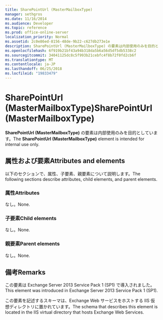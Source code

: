 ```yaml
---
title: SharePointUrl (MasterMailboxType)
manager: sethgros
ms.date: 11/16/2014
ms.audience: Developer
ms.topic: reference
ms.prod: office-online-server
localization_priority: Normal
ms.assetid: 2c0e86ed-8156-48de-9b22-c627db273e1e
description: SharePointUrl (MasterMailboxType) の要素は内部使用のみを目的としています。
ms.openlocfilehash: 6f919b21bf43a94b318da5b6a56d5df5db5338c2
ms.sourcegitcommit: 34041125dc8c5f993b21cebfc4f8b72f0fd2cb6f
ms.translationtype: MT
ms.contentlocale: ja-JP
ms.lasthandoff: 06/25/2018
ms.locfileid: "19833479"
---
```

# <a name="sharepointurl-mastermailboxtype"></a><span data-ttu-id="e175d-103">SharePointUrl (MasterMailboxType)</span><span class="sxs-lookup"><span data-stu-id="e175d-103">SharePointUrl (MasterMailboxType)</span></span>

<span data-ttu-id="e175d-104">**SharePointUrl (MasterMailboxType)** の要素は内部使用のみを目的としています。</span><span class="sxs-lookup"><span data-stu-id="e175d-104">The **SharePointUrl (MasterMailboxType)** element is intended for internal use only.</span></span> 

## <a name="attributes-and-elements"></a><span data-ttu-id="e175d-105">属性および要素</span><span class="sxs-lookup"><span data-stu-id="e175d-105">Attributes and elements</span></span>

<span data-ttu-id="e175d-106">以下のセクションで、属性、子要素、親要素について説明します。</span><span class="sxs-lookup"><span data-stu-id="e175d-106">The following sections describe attributes, child elements, and parent elements.</span></span>
  
### <a name="attributes"></a><span data-ttu-id="e175d-107">属性</span><span class="sxs-lookup"><span data-stu-id="e175d-107">Attributes</span></span>

<span data-ttu-id="e175d-108">なし。</span><span class="sxs-lookup"><span data-stu-id="e175d-108">None.</span></span>
  
### <a name="child-elements"></a><span data-ttu-id="e175d-109">子要素</span><span class="sxs-lookup"><span data-stu-id="e175d-109">Child elements</span></span>

<span data-ttu-id="e175d-110">なし。</span><span class="sxs-lookup"><span data-stu-id="e175d-110">None.</span></span>
  
### <a name="parent-elements"></a><span data-ttu-id="e175d-111">親要素</span><span class="sxs-lookup"><span data-stu-id="e175d-111">Parent elements</span></span>

<span data-ttu-id="e175d-112">なし。</span><span class="sxs-lookup"><span data-stu-id="e175d-112">None.</span></span>
  
## <a name="remarks"></a><span data-ttu-id="e175d-113">備考</span><span class="sxs-lookup"><span data-stu-id="e175d-113">Remarks</span></span>

<span data-ttu-id="e175d-114">この要素は Exchange Server 2013 Service Pack 1 (SP1) で導入されました。</span><span class="sxs-lookup"><span data-stu-id="e175d-114">This element was introduced in Exchange Server 2013 Service Pack 1 (SP1).</span></span>
  
<span data-ttu-id="e175d-115">この要素を記述するスキーマは、Exchange Web サービスをホストする IIS 仮想ディレクトリに置かれています。</span><span class="sxs-lookup"><span data-stu-id="e175d-115">The schema that describes this element is located in the IIS virtual directory that hosts Exchange Web Services.</span></span>
  

